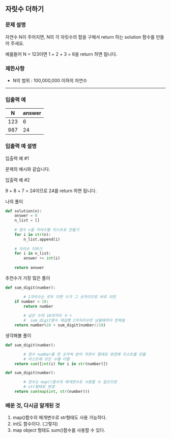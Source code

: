 ## 자릿수 더하기
### **문제 설명**

자연수 N이 주어지면, N의 각 자릿수의 합을 구해서 return 하는 solution 함수를 만들어 주세요.

예를들어 N = 123이면 1 + 2 + 3 = 6을 return 하면 됩니다.

### 제한사항

- N의 범위 : 100,000,000 이하의 자연수

---

### 입출력 예

| N | answer |
| --- | --- |
| 123 | 6 |
| 987 | 24 |

### 입출력 예 설명

입출력 예 #1

문제의 예시와 같습니다.

입출력 예 #2

9 + 8 + 7 = 24이므로 24를 return 하면 됩니다.

나의 풀이

```python
def solution(n):
    answer = 0
    n_list = []
    
    # 정수 n을 자리수별 리스트로 만들기
    for i in str(n):
        n_list.append(i)
        
    # 자리수 더하기
    for i in n_list:
        answer += int(i)
        
    return answer
```

추천수가 가장 많은 풀이

```python
def sum_digit(number):

		# 1자리수는 모두 더한 수가 그 숫자이므로 바로 리턴
    if number < 10:
        return number
        
		# 남은 수의 10의자리 수 +
		#  sum_digit함수 재실행 1의자리수만 남을때까지 반복됨
    return number%10 + sum_digit(number//10)

```

생각해볼 풀이

```python
def sum_digit(number):

		# 정수 number를 한 숫자씩 받아 자연수 형태로 변경해 리스트를 만듦
		# 리스트에 모든 수를 더함
    return sum([int(i) for i in str(number)])
```

```python
def sum_digit(number):

		# 정수는 map()함수의 매개변수로 사용할 수 없으므로
		# str형태로 변경
    return sum(map(int, str(number)))
```

### 배운 것, 다시금 알게된 것

1. map()함수의 매개변수로 str형태도 사용 가능하다.
2. int도 함수이다. (그렇지)
3. map object 형태도 sum()함수를 사용할 수 있다.